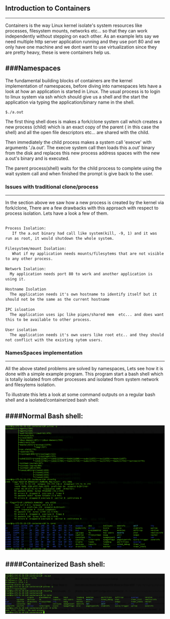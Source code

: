 ## Introduction to Containers
-----------------------------

Containers is the way Linux  kernel  isolate's system resources like processes, filesystem mounts, networks etc... so that they can work independently without stepping on each other. As an example lets say we need multiple  http server application running and they use port 80 and we only have one machine and we dont want to use virtualization since they are pretty heavy, these is were containers help us.

###Namespaces
-------------

The fundamental building blocks of containers are the kernel implementation of namespaces, before diving into namespaces lets have a look at how an application is started in Linux. The usual process is to login to linux system via ssh which should give us a shell and the start the application via typing the application/binary name in the shell.

    $./a.out

The first thing shell does is makes a fork/clone system call which creates a new process (child)  which is an exact copy of the parent ( in this case the shell) and  all the open file descriptors etc... are shared with the child. 

Then immediately the child process  makes a system call 'execve' with arguments './a.out'. The execve system call then loads this a.out' binary from the disk and replaces this new process address spaces with the new a.out's binary and is executed.

The parent process(shell) waits for the child process to complete using the wait system call and when finished the prompt is give back to the user.

### Issues with traditional clone/process
-----------------------------------------

In the section above we saw how a new process is created by the kernel via fork/clone, There are a few drawbacks with this approach with respect to process isolation. Lets have a look a few of them.

```

Process Isolation:
   If the a.out binary had call like system(kill, -9, 1) and it was run as root, it would shutdown the whole system. 

Filesystem/mount Isolation:
   What if my application needs mounts/filesytems that are not visible to any other process.

Network Isolation:
  My application needs port 80 to work and another application is using it.

Hostname Isolation
  The application needs it's own hostname to identify itself but it should not be the same as the current hostname

IPC isloation
  The application uses ipc like pipes/shared mem  etc... and does want this to be available to other process.

User isolation
  The application needs it's own users like root etc.. and they should not conflict with the existing sytem users.

```


### NamesSpaces implementation
------------------------------

All the above stated problems are solved by namespaces, Lets see how it is done with a simple example program. This program start a bash shell which is totally isolated from other processes and isolated from system network and filesytems isolation.

To illustrate this lets a look at some command outputs on a regular bash shell and a isolated/containerized bash shell:

####Normal Bash shell:
-----------------------


![Alt text](/containers/images/container_host.png "Arch")  
  


####Containerized  Bash shell:
------------------------------

![Alt text](/containers/images/container_cont.png "Cont")  
      

